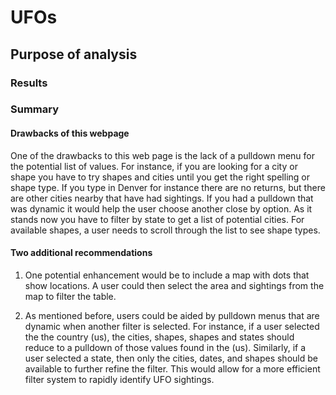 # UFOs

## Purpose of analysis

### Results

### Summary

#### **Drawbacks of this webpage**

One of the drawbacks to this web page is the lack of a pulldown menu for the potential list of values.  For instance, if you are looking for a city or shape you have to try shapes and cities until you get the right spelling or shape type.  If you type in Denver for instance there are no returns, but there are other cities nearby that have had sightings.  If you had a pulldown that was dynamic it would help the user choose another close by option.  As it stands now you have to filter by state to get a list of potential cities.  For available shapes, a user needs to scroll through the list to see shape types.

#### **Two additional recommendations**

1. One potential enhancement would be to include a map with dots that show locations.  A user could then select the area and sightings from the map to filter the table.

2. As mentioned before, users could be aided by pulldown menus that are dynamic when another filter is selected.  For instance, if a user selected the the country (us), the cities, shapes, shapes and states should reduce to a pulldown of those values found in the (us).  Similarly, if a user selected a state, then only the cities, dates, and shapes should be available to further refine the filter.  This would allow for a more efficient filter system to rapidly identify UFO sightings.
